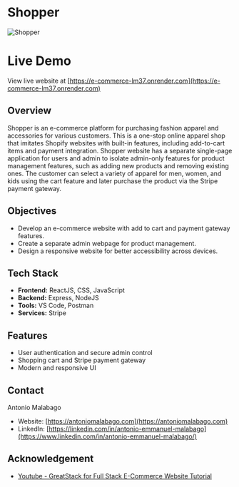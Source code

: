 # Shopper

![Shopper](https://res.cloudinary.com/de86eimvq/image/upload/v1727171927/portfolio/Projects/previews/shopper.png)

# Live Demo

View live website at [https://e-commerce-lm37.onrender.com](https://e-commerce-lm37.onrender.com)

## Overview

Shopper is an e-commerce platform for purchasing fashion apparel and accessories for various customers. This is a one-stop online apparel shop that imitates Shopify websites with built-in features, including add-to-cart items and payment integration. Shopper website has a separate single-page application for users and admin to isolate admin-only features for product management features, such as adding new products and removing existing ones. The customer can select a variety of apparel for men, women, and kids using the cart feature and later purchase the product via the Stripe payment gateway.

## Objectives

- Develop an e-commerce website with add to cart and payment gateway features.
- Create a separate admin webpage for product management.
- Design a responsive website for better accessibility across devices.

## Tech Stack

- **Frontend:** ReactJS, CSS, JavaScript
- **Backend:** Express, NodeJS
- **Tools:** VS Code, Postman
- **Services:** Stripe

## Features

- User authentication and secure admin control
- Shopping cart and Stripe payment gateway
- Modern and responsive UI

## Contact

Antonio Malabago  
- Website: [https://antoniomalabago.com](https://antoniomalabago.com)  
- LinkedIn: [https://linkedin.com/in/antonio-emmanuel-malabago](https://www.linkedin.com/in/antonio-emmanuel-malabago/)

## Acknowledgement

- [Youtube - GreatStack for Full Stack E-Commerce Website Tutorial](https://youtu.be/y99YgaQjgx4?si=vY-HfmPaejdIBYOm)
